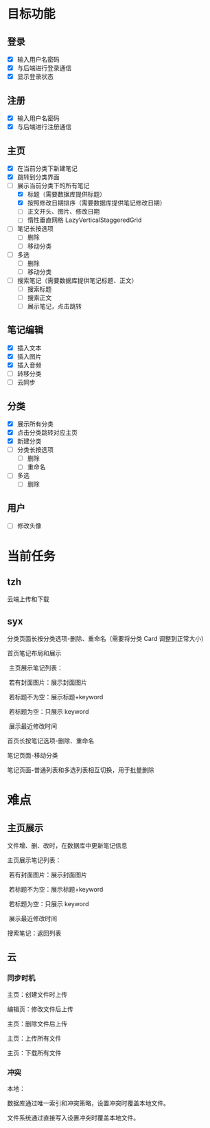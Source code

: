 # 目标功能

## 登录

- [x] 输入用户名密码
- [x] 与后端进行登录通信
- [x] 显示登录状态

## 注册

- [x] 输入用户名密码
- [x] 与后端进行注册通信

## 主页

- [x] 在当前分类下新建笔记
- [x] 跳转到分类界面
- [ ] 展示当前分类下的所有笔记
  - [x] 标题（需要数据库提供标题）
  - [x] 按照修改日期排序（需要数据库提供笔记修改日期）
  - [ ] 正文开头、图片、修改日期
  - [ ] 惰性垂直网格 LazyVerticalStaggeredGrid
- [ ] 笔记长按选项
  - [ ] 删除
  - [ ] 移动分类
- [ ] 多选
  - [ ] 删除
  - [ ] 移动分类
- [ ] 搜索笔记（需要数据库提供笔记标题、正文）
  - [ ] 搜索标题
  - [ ] 搜索正文
  - [ ] 展示笔记，点击跳转

## 笔记编辑

- [x] 插入文本
- [x] 插入图片
- [x] 插入音频
- [ ] 转移分类
- [ ] 云同步

## 分类

- [x] 展示所有分类
- [x] 点击分类跳转对应主页
- [x] 新建分类
- [ ] 分类长按选项
  - [ ] 删除
  - [ ] 重命名
- [ ] 多选
  - [ ] 删除

## 用户

- [ ] 修改头像

# 当前任务

## tzh

云端上传和下载

## syx

分类页面长按分类选项-删除、重命名（需要将分类 Card 调整到正常大小）

首页笔记布局和展示

​	主页展示笔记列表：

​	若有封面图片：展示封面图片

​	若标题不为空：展示标题+keyword

​	若标题为空：只展示 keyword

​	展示最近修改时间

首页长按笔记选项-删除、重命名

笔记页面-移动分类

笔记页面-普通列表和多选列表相互切换，用于批量删除

# 难点

## 主页展示

文件增、删、改时，在数据库中更新笔记信息

主页展示笔记列表：

​	若有封面图片：展示封面图片

​	若标题不为空：展示标题+keyword

​	若标题为空：只展示 keyword

​	展示最近修改时间

搜索笔记：返回列表

## 云

### 同步时机

主页：创建文件时上传

编辑页：修改文件后上传

主页：删除文件后上传

主页：上传所有文件



主页：下载所有文件

### 冲突

本地：

数据库通过唯一索引和冲突策略，设置冲突时覆盖本地文件。

文件系统通过直接写入设置冲突时覆盖本地文件。
